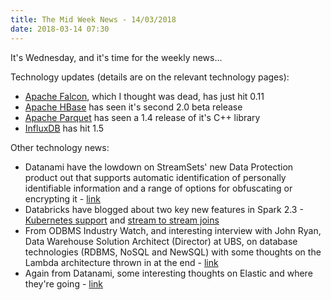 ```yaml
---
title: The Mid Week News - 14/03/2018
date: 2018-03-14 07:30
---
```

It's Wednesday, and it's time for the weekly news...
<!--more-->

Technology updates (details are on the relevant technology pages):

* [Apache Falcon](/technologies/apache-falcon/), which I thought was dead, has just hit 0.11
* [Apache HBase](/technologies/apache-hbase/) has seen it's second 2.0 beta release
* [Apache Parquet](/technologies/apache-parquet/) has seen a 1.4 release of it's C++ library
* [InfluxDB](/technologies/influxdb/) has hit 1.5

Other technology news:

* Datanami have the lowdown on StreamSets' new Data Protection product out that supports automatic identification of personally identifiable information and a range of options for obfuscating or encrypting it - [link](https://www.datanami.com/2018/03/07/streamsets-balances-streaming-data-demands-for-security-access/)
* Databricks have blogged about two key new features in Spark 2.3 - [Kubernetes support](https://databricks.com/blog/2018/03/06/apache-spark-2-3-with-native-kubernetes-support.html) and [stream to stream joins](https://databricks.com/blog/2018/03/13/introducing-stream-stream-joins-in-apache-spark-2-3.html)
* From ODBMS Industry Watch, and interesting interview with John Ryan, Data Warehouse Solution Architect (Director) at UBS, on database technologies (RDBMS, NoSQL and NewSQL) with some thoughts on the Lambda architecture thrown in at the end - [link](http://www.odbms.org/blog/2018/03/on-rdbms-nosql-and-newsql-databases-interview-with-john-ryan/)
* Again from Datanami, some interesting thoughts on Elastic and where they're going - [link](https://www.datanami.com/2018/03/12/elastic-plots-its-own-course-to-big-data-success/)